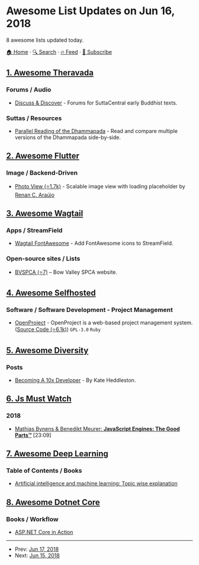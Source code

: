 # Awesome List Updates on Jun 16, 2018

8 awesome lists updated today.

[🏠 Home](/README.md) · [🔍 Search](https://www.trackawesomelist.com/search/) · [🔥 Feed](https://www.trackawesomelist.com/rss.xml) · [📮 Subscribe](https://trackawesomelist.us17.list-manage.com/subscribe?u=d2f0117aa829c83a63ec63c2f&id=36a103854c)



## [1. Awesome Theravada](/content/johnjago/awesome-theravada/README.md)

### Forums / Audio

*   [Discuss & Discover](https://discourse.suttacentral.net/) - Forums for SuttaCentral early Buddhist texts.

### Suttas / Resources

*   [Parallel Reading of the Dhammapada](http://myweb.ncku.edu.tw/\~lsn46/tipitaka/sutta/khuddaka/dhammapada/dhp-contrast-reading/dhp-contrast-reading-en/) - Read and compare multiple versions of the Dhammapada side-by-side.

## [2. Awesome Flutter](/content/Solido/awesome-flutter/README.md)

### Image / Backend-Driven

*   [Photo View (⭐1.7k)](https://github.com/renancaraujo/photo_view) <!--stargazers:renancaraujo/photo_view--> - Scalable image view with loading placeholder by [Renan C. Araújo](https://github.com/renancaraujo)

## [3. Awesome Wagtail](/content/springload/awesome-wagtail/README.md)

### Apps / StreamField

*   [Wagtail FontAwesome](https://gitlab.com/alexgleason/wagtailfontawesome) - Add FontAwesome icons to StreamField.

### Open-source sites / Lists

*   [BVSPCA (⭐7)](https://github.com/nfletton/bvspca) – Bow Valley SPCA website.

## [4. Awesome Selfhosted](/content/awesome-selfhosted/awesome-selfhosted/README.md)

### Software / Software Development - Project Management

*   [OpenProject](https://www.openproject.org) - OpenProject is a web-based project management system. ([Source Code (⭐6.1k)](https://github.com/opf/openproject)) `GPL-3.0` `Ruby`

## [5. Awesome Diversity](/content/folkswhocode/awesome-diversity/README.md)

### Posts

*   [Becoming A 10x Developer](https://kateheddleston.com/blog/becoming-a-10x-developer) - By Kate Heddleston.

## [6. Js Must Watch](/content/bolshchikov/js-must-watch/README.md)

### 2018

*   [Mathias Bynens & Benedikt Meurer: **JavaScript Engines: The Good Parts™**](https://www.youtube.com/watch?v=5nmpokoRaZI) \[23:09]

## [7. Awesome Deep Learning](/content/ChristosChristofidis/awesome-deep-learning/README.md)

### Table of Contents / Books

*   [Artificial intelligence and machine learning: Topic wise explanation](https://leonardoaraujosantos.gitbooks.io/artificial-inteligence/)

## [8. Awesome Dotnet Core](/content/thangchung/awesome-dotnet-core/README.md)

### Books / Workflow

*   [ASP.NET Core in Action](https://www.manning.com/books/asp-net-core-in-action)

---

- Prev: [Jun 17, 2018](/content/2018/06/17/README.md)
- Next: [Jun 15, 2018](/content/2018/06/15/README.md)